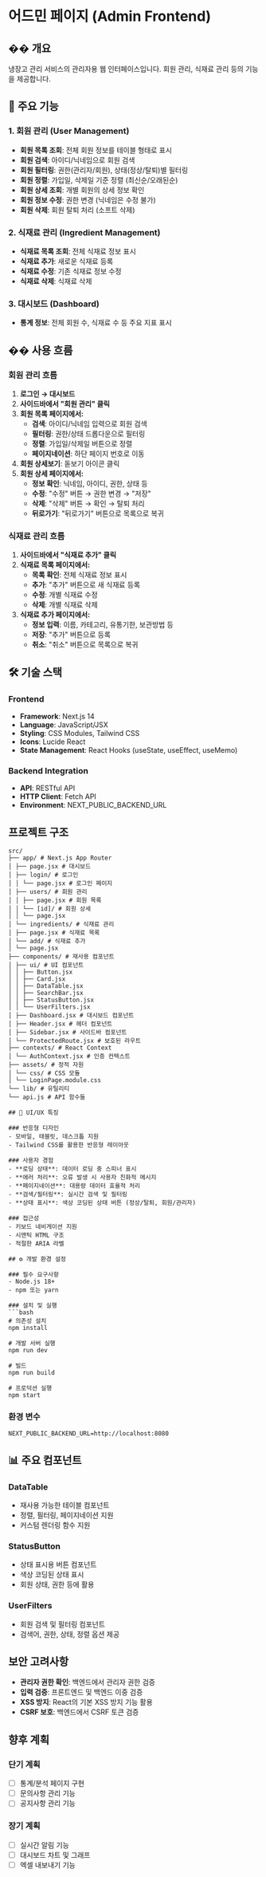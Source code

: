 # 어드민 페이지 (Admin Frontend)

## �� 개요
냉장고 관리 서비스의 관리자용 웹 인터페이스입니다. 회원 관리, 식재료 관리 등의 기능을 제공합니다.

## 🚀 주요 기능

### 1. 회원 관리 (User Management)
- **회원 목록 조회**: 전체 회원 정보를 테이블 형태로 표시
- **회원 검색**: 아이디/닉네임으로 회원 검색
- **회원 필터링**: 권한(관리자/회원), 상태(정상/탈퇴)별 필터링
- **회원 정렬**: 가입일, 삭제일 기준 정렬 (최신순/오래된순)
- **회원 상세 조회**: 개별 회원의 상세 정보 확인
- **회원 정보 수정**: 권한 변경 (닉네임은 수정 불가)
- **회원 삭제**: 회원 탈퇴 처리 (소프트 삭제)

### 2. 식재료 관리 (Ingredient Management)
- **식재료 목록 조회**: 전체 식재료 정보 표시
- **식재료 추가**: 새로운 식재료 등록
- **식재료 수정**: 기존 식재료 정보 수정
- **식재료 삭제**: 식재료 삭제

### 3. 대시보드 (Dashboard)
- **통계 정보**: 전체 회원 수, 식재료 수 등 주요 지표 표시

## �� 사용 흐름

### 회원 관리 흐름
1. **로그인 → 대시보드**
2. **사이드바에서 "회원 관리" 클릭**
3. **회원 목록 페이지에서:**
   - **검색**: 아이디/닉네임 입력으로 회원 검색
   - **필터링**: 권한/상태 드롭다운으로 필터링
   - **정렬**: 가입일/삭제일 버튼으로 정렬
   - **페이지네이션**: 하단 페이지 번호로 이동
4. **회원 상세보기**: 돋보기 아이콘 클릭
5. **회원 상세 페이지에서:**
   - **정보 확인**: 닉네임, 아이디, 권한, 상태 등
   - **수정**: "수정" 버튼 → 권한 변경 → "저장"
   - **삭제**: "삭제" 버튼 → 확인 → 탈퇴 처리
   - **뒤로가기**: "뒤로가기" 버튼으로 목록으로 복귀

### 식재료 관리 흐름
1. **사이드바에서 "식재료 추가" 클릭**
2. **식재료 목록 페이지에서:**
   - **목록 확인**: 전체 식재료 정보 표시
   - **추가**: "추가" 버튼으로 새 식재료 등록
   - **수정**: 개별 식재료 수정
   - **삭제**: 개별 식재료 삭제
3. **식재료 추가 페이지에서:**
   - **정보 입력**: 이름, 카테고리, 유통기한, 보관방법 등
   - **저장**: "추가" 버튼으로 등록
   - **취소**: "취소" 버튼으로 목록으로 복귀

## 🛠 기술 스택

### Frontend
- **Framework**: Next.js 14
- **Language**: JavaScript/JSX
- **Styling**: CSS Modules, Tailwind CSS
- **Icons**: Lucide React
- **State Management**: React Hooks (useState, useEffect, useMemo)

### Backend Integration
- **API**: RESTful API
- **HTTP Client**: Fetch API
- **Environment**: NEXT_PUBLIC_BACKEND_URL

## 프로젝트 구조

```
src/
├── app/ # Next.js App Router
│ ├── page.jsx # 대시보드
│ ├── login/ # 로그인
│ │ └── page.jsx # 로그인 페이지
│ ├── users/ # 회원 관리
│ │ ├── page.jsx # 회원 목록
│ │ └── [id]/ # 회원 상세
│ │ └── page.jsx
│ └── ingredients/ # 식재료 관리
│ ├── page.jsx # 식재료 목록
│ └── add/ # 식재료 추가
│ └── page.jsx
├── components/ # 재사용 컴포넌트
│ ├── ui/ # UI 컴포넌트
│ │ ├── Button.jsx
│ │ ├── Card.jsx
│ │ ├── DataTable.jsx
│ │ ├── SearchBar.jsx
│ │ ├── StatusButton.jsx
│ │ └── UserFilters.jsx
│ ├── Dashboard.jsx # 대시보드 컴포넌트
│ ├── Header.jsx # 헤더 컴포넌트
│ ├── Sidebar.jsx # 사이드바 컴포넌트
│ └── ProtectedRoute.jsx # 보호된 라우트
├── contexts/ # React Context
│ └── AuthContext.jsx # 인증 컨텍스트
├── assets/ # 정적 자원
│ └── css/ # CSS 모듈
│ └── LoginPage.module.css
└── lib/ # 유틸리티
└── api.js # API 함수들

## 🎨 UI/UX 특징

### 반응형 디자인
- 모바일, 태블릿, 데스크톱 지원
- Tailwind CSS를 활용한 반응형 레이아웃

### 사용자 경험
- **로딩 상태**: 데이터 로딩 중 스피너 표시
- **에러 처리**: 오류 발생 시 사용자 친화적 메시지
- **페이지네이션**: 대용량 데이터 효율적 처리
- **검색/필터링**: 실시간 검색 및 필터링
- **상태 표시**: 색상 코딩된 상태 버튼 (정상/탈퇴, 회원/관리자)

### 접근성
- 키보드 네비게이션 지원
- 시맨틱 HTML 구조
- 적절한 ARIA 라벨

## ⚙️ 개발 환경 설정

### 필수 요구사항
- Node.js 18+
- npm 또는 yarn

### 설치 및 실행
```bash
# 의존성 설치
npm install

# 개발 서버 실행
npm run dev

# 빌드
npm run build

# 프로덕션 실행
npm start
```

### 환경 변수
```env
NEXT_PUBLIC_BACKEND_URL=http://localhost:8080
```

## 📊 주요 컴포넌트

### DataTable
- 재사용 가능한 테이블 컴포넌트
- 정렬, 필터링, 페이지네이션 지원
- 커스텀 렌더링 함수 지원

### StatusButton
- 상태 표시용 버튼 컴포넌트
- 색상 코딩된 상태 표시
- 회원 상태, 권한 등에 활용

### UserFilters
- 회원 검색 및 필터링 컴포넌트
- 검색어, 권한, 상태, 정렬 옵션 제공

## 보안 고려사항

- **관리자 권한 확인**: 백엔드에서 관리자 권한 검증
- **입력 검증**: 프론트엔드 및 백엔드 이중 검증
- **XSS 방지**: React의 기본 XSS 방지 기능 활용
- **CSRF 보호**: 백엔드에서 CSRF 토큰 검증

## 향후 계획

### 단기 계획
- [ ] 통계/분석 페이지 구현
- [ ] 문의사항 관리 기능
- [ ] 공지사항 관리 기능

### 장기 계획
- [ ] 실시간 알림 기능
- [ ] 대시보드 차트 및 그래프
- [ ] 엑셀 내보내기 기능